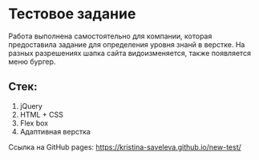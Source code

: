 # Тестовое задание
Работа выполнена самостоятельно для компании, которая предоставила задание для определения уровня знанй в верстке.
На разных разрешениях шапка сайта видоизменяется, также появляется меню бургер.

## Стек:
1. jQuery
2. HTML + CSS
3. Flex box
4. Адаптивная верстка

Ссылка на GitHub pages:
https://kristina-saveleva.github.io/new-test/
